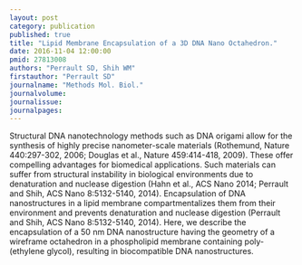 ```yaml
---
layout: post
category: publication
published: true
title: "Lipid Membrane Encapsulation of a 3D DNA Nano Octahedron."
date: 2016-11-04 12:00:00
pmid: 27813008
authors: "Perrault SD, Shih WM"
firstauthor: "Perrault SD"
journalname: "Methods Mol. Biol."
journalvolume: 
journalissue: 
journalpages: 
---
```


Structural DNA nanotechnology methods such as DNA origami allow for the synthesis of highly precise nanometer-scale materials (Rothemund, Nature 440:297-302, 2006; Douglas et al., Nature 459:414-418, 2009). These offer compelling advantages for biomedical applications. Such materials can suffer from structural instability in biological environments due to denaturation and nuclease digestion (Hahn et al., ACS Nano 2014; Perrault and Shih, ACS Nano 8:5132-5140, 2014). Encapsulation of DNA nanostructures in a lipid membrane compartmentalizes them from their environment and prevents denaturation and nuclease digestion (Perrault and Shih, ACS Nano 8:5132-5140, 2014). Here, we describe the encapsulation of a 50 nm DNA nanostructure having the geometry of a wireframe octahedron in a phospholipid membrane containing poly-(ethylene glycol), resulting in biocompatible DNA nanostructures.


